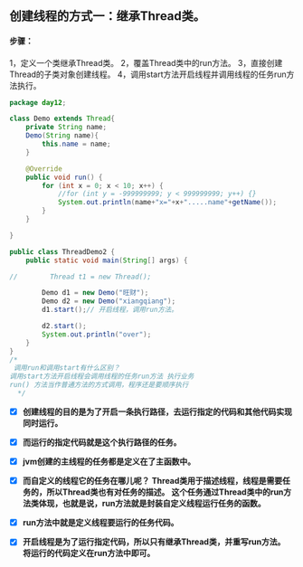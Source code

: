 ## 创建线程的方式一：继承Thread类。

#### 步骤：

1，定义一个类继承Thread类。
2，覆盖Thread类中的run方法。
3，直接创建Thread的子类对象创建线程。
4，调用start方法开启线程并调用线程的任务run方法执行。

```java
package day12;

class Demo extends Thread{
    private String name;
    Demo(String name){
        this.name = name;
    }

    @Override
    public void run() {
        for (int x = 0; x < 10; x++) {
            //for (int y = -999999999; y < 999999999; y++) {}
            System.out.println(name+"x="+x+".....name"+getName());
        }
    }

}

public class ThreadDemo2 {
    public static void main(String[] args) {

//        Thread t1 = new Thread();

        Demo d1 = new Demo("旺财");
        Demo d2 = new Demo("xiangqiang");
        d1.start();// 开启线程，调用run方法。

        d2.start();
        System.out.println("over");
    }
}
/*
 调用run和调用start有什么区别？
调用start方法开启线程会调用线程的任务run方法 执行业务
run() 方法当作普通方法的方式调用，程序还是要顺序执行
  */
```

- [x] **创建线程的目的是为了开启一条执行路径，去运行指定的代码和其他代码实现同时运行。**
- [x] **而运行的指定代码就是这个执行路径的任务。**
- [x] **jvm创建的主线程的任务都是定义在了主函数中。**

- [x] **而自定义的线程它的任务在哪儿呢？**
  **Thread类用于描述线程，线程是需要任务的，所以Thread类也有对任务的描述。**
  **这个任务通过Thread类中的run方法类体现，也就是说，run方法就是封装自定义线程运行任务的函数。**
- [x] **run方法中就是定义线程要运行的任务代码。**
- [x] **开启线程是为了运行指定代码，所以只有继承Thread类，并重写run方法。**
  **将运行的代码定义在run方法中即可。**

